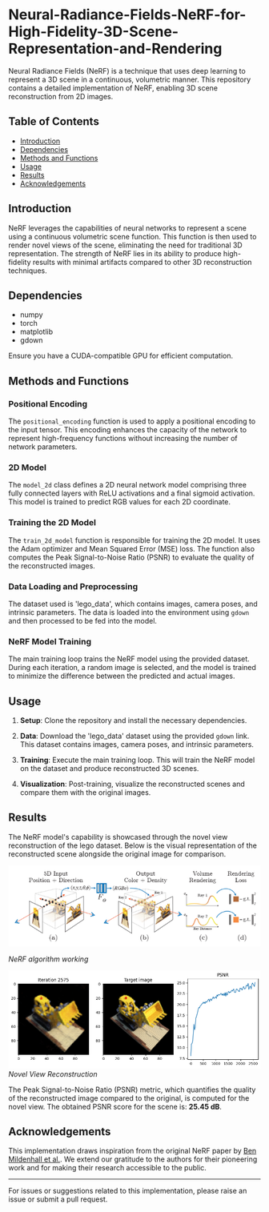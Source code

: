 # Neural-Radiance-Fields-NeRF-for-High-Fidelity-3D-Scene-Representation-and-Rendering

Neural Radiance Fields (NeRF) is a technique that uses deep learning to represent a 3D scene in a continuous, volumetric manner. This repository contains a detailed implementation of NeRF, enabling 3D scene reconstruction from 2D images.

## Table of Contents

- [Introduction](#introduction)
- [Dependencies](#dependencies)
- [Methods and Functions](#methods-and-functions)
- [Usage](#usage)
- [Results](#results)
- [Acknowledgements](#acknowledgements)

## Introduction

NeRF leverages the capabilities of neural networks to represent a scene using a continuous volumetric scene function. This function is then used to render novel views of the scene, eliminating the need for traditional 3D representation. The strength of NeRF lies in its ability to produce high-fidelity results with minimal artifacts compared to other 3D reconstruction techniques.

## Dependencies

- numpy
- torch
- matplotlib
- gdown

Ensure you have a CUDA-compatible GPU for efficient computation.

## Methods and Functions

### Positional Encoding

The `positional_encoding` function is used to apply a positional encoding to the input tensor. This encoding enhances the capacity of the network to represent high-frequency functions without increasing the number of network parameters.

### 2D Model

The `model_2d` class defines a 2D neural network model comprising three fully connected layers with ReLU activations and a final sigmoid activation. This model is trained to predict RGB values for each 2D coordinate.

### Training the 2D Model

The `train_2d_model` function is responsible for training the 2D model. It uses the Adam optimizer and Mean Squared Error (MSE) loss. The function also computes the Peak Signal-to-Noise Ratio (PSNR) to evaluate the quality of the reconstructed images.

### Data Loading and Preprocessing

The dataset used is 'lego_data', which contains images, camera poses, and intrinsic parameters. The data is loaded into the environment using `gdown` and then processed to be fed into the model.

### NeRF Model Training

The main training loop trains the NeRF model using the provided dataset. During each iteration, a random image is selected, and the model is trained to minimize the difference between the predicted and actual images.

## Usage

1. **Setup**:
   Clone the repository and install the necessary dependencies.

2. **Data**:
   Download the 'lego_data' dataset using the provided `gdown` link. This dataset contains images, camera poses, and intrinsic parameters.

3. **Training**:
   Execute the main training loop. This will train the NeRF model on the dataset and produce reconstructed 3D scenes.

4. **Visualization**:
   Post-training, visualize the reconstructed scenes and compare them with the original images.
## Results

The NeRF model's capability is showcased through the novel view reconstruction of the lego dataset. Below is the visual representation of the reconstructed scene alongside the original image for comparison.

![Original Image](https://github.com/Parthsanghavi31/Neural-Radiance-Fields-NeRF-for-High-Fidelity-3D-Scene-Representation-and-Rendering/blob/main/Nerf_algorithm.png)

*NeRF algorithm working*

![Novel View](https://github.com/Parthsanghavi31/Neural-Radiance-Fields-NeRF-for-High-Fidelity-3D-Scene-Representation-and-Rendering/blob/main/3D_Test_image_PSNR.png)
*Novel View Reconstruction*

The Peak Signal-to-Noise Ratio (PSNR) metric, which quantifies the quality of the reconstructed image compared to the original, is computed for the novel view. The obtained PSNR score for the scene is: **25.45 dB**.


## Acknowledgements

This implementation draws inspiration from the original NeRF paper by [Ben Mildenhall et al.](https://arxiv.org/abs/2003.08934). We extend our gratitude to the authors for their pioneering work and for making their research accessible to the public.

---

For issues or suggestions related to this implementation, please raise an issue or submit a pull request.

